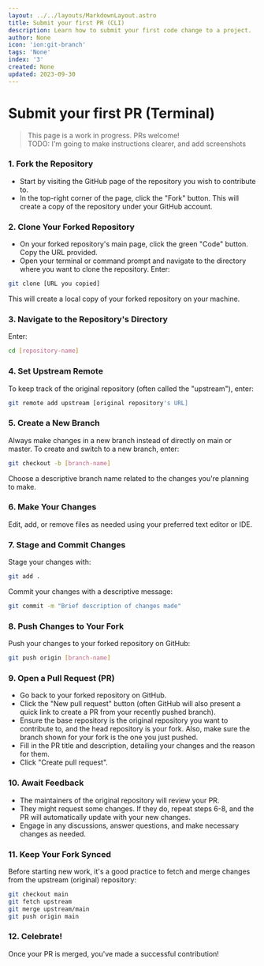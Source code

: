 ```yaml
---
layout: ../../layouts/MarkdownLayout.astro
title: Submit your first PR (CLI)
description: Learn how to submit your first code change to a project.
author: None
icon: 'ion:git-branch'
tags: 'None'
index: '3'
created: None
updated: 2023-09-30
---
```


<!--
  IMPORTANT: Do not edit this file directly!
  It is generated from the /guides directory
-->

# Submit your first PR (Terminal)

> This page is a work in progress. PRs welcome!<br />
> TODO: I'm going to make instructions clearer, and add screenshots


### 1. Fork the Repository

- Start by visiting the GitHub page of the repository you wish to contribute to.
- In the top-right corner of the page, click the "Fork" button. This will create a copy of the repository under your GitHub account.

### 2. Clone Your Forked Repository

- On your forked repository's main page, click the green "Code" button. Copy the URL provided.
- Open your terminal or command prompt and navigate to the directory where you want to clone the repository.
   Enter:

```bash
git clone [URL you copied]
```

This will create a local copy of your forked repository on your machine.


### 3. Navigate to the Repository's Directory

Enter:

```bash
cd [repository-name]
```

### 4. Set Upstream Remote

To keep track of the original repository (often called the "upstream"), enter:

```bash
git remote add upstream [original repository's URL]
```

### 5. Create a New Branch

Always make changes in a new branch instead of directly on main or master. To create and switch to a new branch, enter:

```bash
git checkout -b [branch-name]
```

Choose a descriptive branch name related to the changes you're planning to make.

### 6. Make Your Changes

Edit, add, or remove files as needed using your preferred text editor or IDE.

### 7. Stage and Commit Changes

Stage your changes with:

```bash
git add .
```

Commit your changes with a descriptive message:

```bash
git commit -m "Brief description of changes made"
```

### 8. Push Changes to Your Fork

Push your changes to your forked repository on GitHub:

```bash
git push origin [branch-name]
```

### 9. Open a Pull Request (PR)

- Go back to your forked repository on GitHub.
- Click the "New pull request" button (often GitHub will also present a quick link to create a PR from your recently pushed branch).
- Ensure the base repository is the original repository you want to contribute to, and the head repository is your fork. Also, make sure the branch shown for your fork is the one you just pushed.
- Fill in the PR title and description, detailing your changes and the reason for them.
- Click "Create pull request".

### 10. Await Feedback

- The maintainers of the original repository will review your PR.
- They might request some changes. If they do, repeat steps 6-8, and the PR will automatically update with your new changes.
- Engage in any discussions, answer questions, and make necessary changes as needed.

### 11. Keep Your Fork Synced

Before starting new work, it's a good practice to fetch and merge changes from the upstream (original) repository:

```bash
git checkout main
git fetch upstream
git merge upstream/main
git push origin main
```

### 12. Celebrate!

Once your PR is merged, you've made a successful contribution!


<!--
	Article sourced from https://github.com/lissy93/git-into-opensource
	Licensed under MIT License, (C) Alicia Sykes <alicia@as93.net> 2023
	---
	This file was auto-generated at 2023-09-30 12:21:39.300284
	from /home/runner/work/git-into-open-source/git-into-open-source/guides/submit-your-first-pr-cli.md
	using /home/runner/work/git-into-open-source/git-into-open-source/lib/copy_resources_to_site.py
-->

